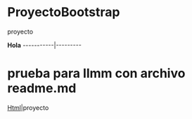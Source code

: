 # ProyectoBootstrap
proyecto 

**Hola**
-----------|---------
# prueba para llmm con archivo readme.md


[Html](index.html)|proyecto
